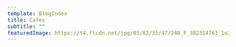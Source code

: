 ```yaml
---
template: BlogIndex
title: Cafes
subtitle: ""
featuredImage: https://t4.ftcdn.net/jpg/03/82/31/47/240_F_382314763_1o2pFUZu5jFfrV9JvNRub9NOrof7sxmj.jpg
---
```

